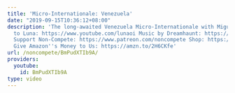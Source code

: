 ```yaml
---
title: 'Micro-Internationale: Venezuela'
date: "2019-09-15T10:36:12+08:00"
description: 'The long-awaited Venezuela Micro-Internationale with Miguel! Subscribe
  to Luna: https://www.youtube.com/lunaoi Music by Dreamhaunt: https://youtu.be/9j7E7pPfNYQ
  Support Non-Compete: https://www.patreon.com/noncompete Shop: https://www.non-compete.com/shop/
  Give Amazon''s Money to Us: https://amzn.to/2H6CKfe'
url: /noncompete/BmPudXTIb9A/
providers:
  youtube:
    id: BmPudXTIb9A
type: video
---
```

